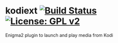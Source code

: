 kodiext [![Build Status](https://travis-ci.org/OpenVisionE2/kodiext.svg?branch=master)](https://travis-ci.org/OpenVisionE2/kodiext) [![License: GPL v2](https://img.shields.io/badge/License-GPL%20v2-blue.svg)](https://www.gnu.org/licenses/old-licenses/gpl-2.0.en.html)
=======
Enigma2 plugin to launch and play media from Kodi
